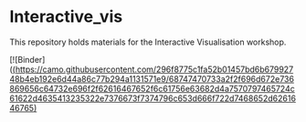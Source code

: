 # Interactive_vis
This repository holds materials for the Interactive Visualisation workshop.

[![Binder] ([(https://camo.githubusercontent.com/296f8775c1fa52b01457bd6b67992748b4eb192e6d44a86c77b294a1131571e9/68747470733a2f2f696d672e736869656c64732e696f2f62616467652f6c61756e63682d4a7570797465724c61622d4635413235322e7376673f7374796c653d666f722d7468652d6261646765)](https://mybinder.org/v2/gh/UKDataServiceOpen/Interactive_vis/HEAD)
